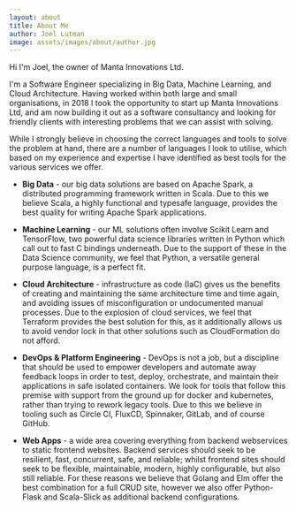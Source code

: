 ```yaml
---
layout: about
title: About Me
author: Joel Lutman
image: assets/images/about/author.jpg
---
```


Hi I'm Joel, the owner of Manta Innovations Ltd.

I'm a Software Engineer specializing in Big Data, Machine Learning, and Cloud Architecture. 
Having worked within both large and small organisations, in 2018 I took the opportunity to start up Manta Innovations Ltd,
and am now building it out as a software consultancy and looking for friendly clients with interesting problems that we 
can assist with solving.

While I strongly believe in choosing the correct languages and tools to solve the problem at hand, there are a
number of languages I look to utilise, which based on my experience and expertise I have identified as best tools
for the various services we offer.

* **Big Data** - our big data solutions are based on Apache Spark, a distributed programming framework written in Scala. Due
to this we believe Scala, a highly functional and typesafe language, provides the best quality for writing Apache Spark
applications.

* **Machine Learning** - our ML solutions often involve Scikit Learn and TensorFlow, two powerful data science libraries 
written in Python which call out to fast C bindings underneath. Due to the support of these in the Data Science community,
we feel that Python, a versatile general purpose language, is a perfect fit.

* **Cloud Architecture** - infrastructure as code (IaC) gives us the benefits of creating and maintaining the same 
architecture time and time again, and avoiding issues of misconfiguration or undocumented manual processes. Due to 
the explosion of cloud services, we feel that Terraform provides the best solution for this, as it additionally allows us 
to avoid vendor lock in that other solutions such as CloudFormation do not afford.

* **DevOps & Platform Engineering** - DevOps is not a job, but a discipline that should be used to empower developers and
automate away feedback loops in order to test, deploy, orchestrate, and maintain their applications in safe isolated
containers. We look for tools that follow this premise with support from the ground up for docker and kubernetes, rather 
than trying to rework legacy tools. Due to this we believe in tooling such as Circle CI, FluxCD, Spinnaker, GitLab, 
and of course GitHub.

* **Web Apps** - a wide area covering everything from backend webservices to static frontend websites. Backend services
should seek to be resilient, fast, concurrent, safe, and reliable; whilst frontend sites should seek to be flexible, 
maintainable, modern, highly configurable, but also still reliable. For these reasons we believe that Golang and Elm 
offer the best combination for a full CRUD site, however we also offer Python-Flask and Scala-Slick as additional backend
configurations.

